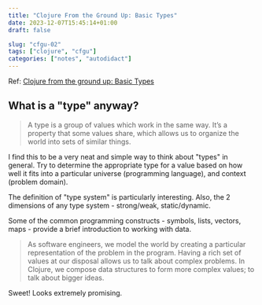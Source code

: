 ```yaml
---
title: "Clojure From the Ground Up: Basic Types"
date: 2023-12-07T15:45:14+01:00
draft: false

slug: "cfgu-02" 
tags: ["clojure", "cfgu"]
categories: ["notes", "autodidact"]
---
```


Ref: [Clojure from the ground up: Basic Types](https://aphyr.com/posts/302-clojure-from-the-ground-up-basic-types)

## What is a "type" anyway?

> A type is a group of values which work in the same way. It’s a property that some values share, which allows us to organize the world into sets of similar things.

I find this to be a very neat and simple way to think about "types" in general.
Try to determine the appropriate type for a value based on how well it fits into a particular universe (programming language), and context (problem domain).

The definition of "type system" is particularly interesting. Also, the 2 dimensions of any type system - strong/weak, static/dynamic.

Some of the common programming constructs - symbols, lists, vectors, maps - provide a brief introduction to working with data.

> As software engineers, we model the world by creating a particular representation of the problem in the program. Having a rich set of values at our disposal allows us to talk about complex problems. In Clojure, we compose data structures to form more complex values; to talk about bigger ideas.

Sweet! Looks extremely promising.
